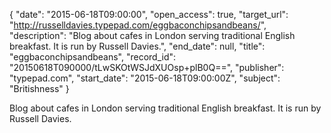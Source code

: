 {
  "date": "2015-06-18T09:00:00", 
  "open_access": true, 
  "target_url": "http://russelldavies.typepad.com/eggbaconchipsandbeans/", 
  "description": "Blog about cafes in London serving traditional English breakfast. It is run by Russell Davies.", 
  "end_date": null, 
  "title": "eggbaconchipsandbeans", 
  "record_id": "20150618T090000/tLwSKOtWSJdXUOsp+plB0Q==", 
  "publisher": "typepad.com", 
  "start_date": "2015-06-18T09:00:00Z", 
  "subject": "Britishness"
}

Blog about cafes in London serving traditional English breakfast. It is run by Russell Davies.